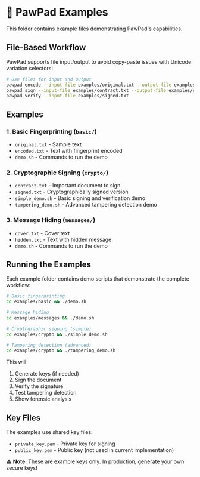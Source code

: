# 🐾 PawPad Examples

This folder contains example files demonstrating PawPad's capabilities.

## File-Based Workflow

PawPad supports file input/output to avoid copy-paste issues with Unicode variation selectors:

```bash
# Use files for input and output
pawpad encode --input-file examples/original.txt --output-file examples/encoded.txt
pawpad sign --input-file examples/contract.txt --output-file examples/signed.txt
pawpad verify --input-file examples/signed.txt
```

## Examples

### 1. Basic Fingerprinting (`basic/`)
- `original.txt` - Sample text
- `encoded.txt` - Text with fingerprint encoded
- `demo.sh` - Commands to run the demo

### 2. Cryptographic Signing (`crypto/`)
- `contract.txt` - Important document to sign
- `signed.txt` - Cryptographically signed version
- `simple_demo.sh` - Basic signing and verification demo
- `tampering_demo.sh` - Advanced tampering detection demo

### 3. Message Hiding (`messages/`)
- `cover.txt` - Cover text
- `hidden.txt` - Text with hidden message
- `demo.sh` - Commands to run the demo

## Running the Examples

Each example folder contains demo scripts that demonstrate the complete workflow:

```bash
# Basic fingerprinting
cd examples/basic && ./demo.sh

# Message hiding
cd examples/messages && ./demo.sh

# Cryptographic signing (simple)
cd examples/crypto && ./simple_demo.sh

# Tampering detection (advanced)
cd examples/crypto && ./tampering_demo.sh
```

This will:
1. Generate keys (if needed)
2. Sign the document
3. Verify the signature
4. Test tampering detection
5. Show forensic analysis

## Key Files

The examples use shared key files:
- `private_key.pem` - Private key for signing
- `public_key.pem` - Public key (not used in current implementation)

⚠️ **Note**: These are example keys only. In production, generate your own secure keys! 